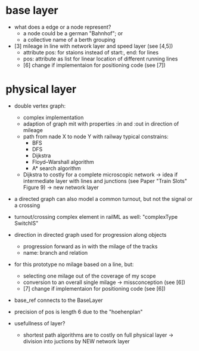 # base layer

  * what does a edge or a node represent?
    * a node could be a german "Bahnhof"; or 
    * a collective name of a berth grouping
  * [3] mileage in line with network layer and speed layer (see [4,5])
    * attribute pos: for staions instead of start:, end: for lines
    * pos: attribute as list for linear location of different running lines
    * [6] change if implementaion for positioning code (see [7])

# physical layer

  * double vertex graph:
    * complex implementation
    * adaption of graph mit with properties :in and :out in direction of mileage
    * path from nade X to node Y with railway typical constrains:
      * BFS
      * DFS
      * Dijkstra
      * Floyd–Warshall algorithm
      * A* search algorithm
    * Dijkstra to costly for a complete microscopic network
      -> idea if intermediate layer with lines and junctions (see Paper "Train Slots" Figure 9)
      -> new network layer
  
  * a directed graph can also model a common turnout, but not the signal or a crossing
  * turnout/crossing complex element in railML as well: "complexType SwitchIS"
  * direction in directed graph used for progression along objects
    * progression forward as in with the milage of the tracks
    * name: branch and relation
  
  * for this prototype no milage based on a line, but:
    * selecting one milage  out of the coverage of my scope
    * conversion to an overall single milage -> missconception (see [6])
    * [7] change if implementaion for positioning code (see [6])
  * base_ref connects to the BaseLayer
  * precision of pos is length 6 due to the "hoehenplan"

  * usefullness of layer?
    * shortest path algorithms are to costly on full physical layer
      -> division into juctions by NEW network layer
